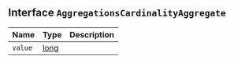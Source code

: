 ## Interface `AggregationsCardinalityAggregate`

| Name | Type | Description |
| - | - | - |
| `value` | [long](./long.md) | &nbsp; |
